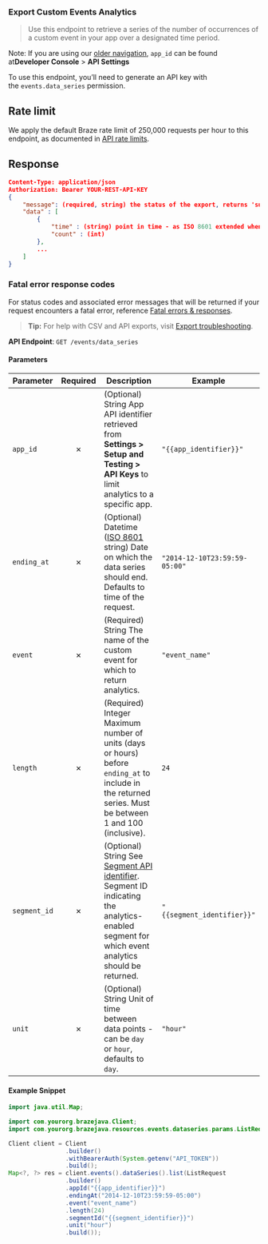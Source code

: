 
### Export Custom Events Analytics <a name="list"></a>

> Use this endpoint to retrieve a series of the number of occurrences of a custom event in your app over a designated time period. 
  

Note: If you are using our [older navigation](https://www.braze.com/docs/navigation), `app_id` can be found at**Developer Console** > **API Settings**

To use this endpoint, you’ll need to generate an API key with the `events.data_series` permission.

## Rate limit

We apply the default Braze rate limit of 250,000 requests per hour to this endpoint, as documented in [API rate limits](https://www.braze.com/docs/api/api_limits/).

## Response

``` json
Content-Type: application/json
Authorization: Bearer YOUR-REST-API-KEY
{
    "message": (required, string) the status of the export, returns 'success' when completed without errors,
    "data" : [
        {
            "time" : (string) point in time - as ISO 8601 extended when unit is "hour" and as ISO 8601 date when unit is "day",
            "count" : (int)
        },
        ...
    ]
}

```

### Fatal error response codes

For status codes and associated error messages that will be returned if your request encounters a fatal error, reference [Fatal errors & responses](https://www.braze.com/docs/api/errors/#fatal-errors).

> **Tip:** For help with CSV and API exports, visit [Export troubleshooting](https://www.braze.com/docs/user_guide/data_and_analytics/export_braze_data/export_troubleshooting/).

**API Endpoint**: `GET /events/data_series`

#### Parameters

| Parameter | Required | Description | Example |
|-----------|:--------:|-------------|--------|
| `app_id` | ✗ | (Optional) String  App API identifier retrieved from **Settings > Setup and Testing > API Keys** to limit analytics to a specific app. | `"{{app_identifier}}"` |
| `ending_at` | ✗ | (Optional) Datetime ([ISO 8601](https://en.wikipedia.org/wiki/ISO_8601) string)  Date on which the data series should end. Defaults to time of the request. | `"2014-12-10T23:59:59-05:00"` |
| `event` | ✗ | (Required) String  The name of the custom event for which to return analytics.  | `"event_name"` |
| `length` | ✗ | (Required) Integer  Maximum number of units (days or hours) before `ending_at` to include in the returned series. Must be between 1 and 100 (inclusive). | `24` |
| `segment_id` | ✗ | (Optional) String  See [Segment API identifier](https://www.braze.com/docs/api/identifier_types/). Segment ID indicating the analytics-enabled segment for which event analytics should be returned. | `"{{segment_identifier}}"` |
| `unit` | ✗ | (Optional) String  Unit of time between data points - can be `day` or `hour`, defaults to `day`. | `"hour"` |

#### Example Snippet

```java
import java.util.Map;

import com.yourorg.brazejava.Client;
import com.yourorg.brazejava.resources.events.dataseries.params.ListRequest;

Client client = Client
                .builder()
                .withBearerAuth(System.getenv("API_TOKEN"))
                .build();
Map<?, ?> res = client.events().dataSeries().list(ListRequest
                .builder()
                .appId("{{app_identifier}}")
                .endingAt("2014-12-10T23:59:59-05:00")
                .event("event_name")
                .length(24)
                .segmentId("{{segment_identifier}}")
                .unit("hour")
                .build());
```
